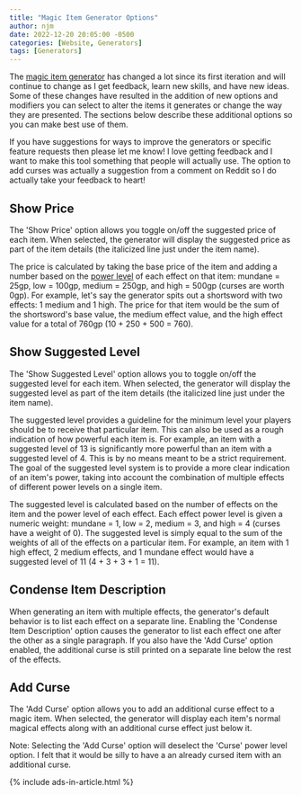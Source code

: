 ```yaml
---
title: "Magic Item Generator Options"
author: njm
date: 2022-12-20 20:05:00 -0500
categories: [Website, Generators]
tags: [Generators]
---
```


The [magic item generator](/generators/magic-item-generator.html) has changed a lot since its first iteration and will continue to change as I get feedback, learn new skills, and have new ideas. Some of these changes have resulted in the addition of new options and modifiers you can select to alter the items it generates or change the way they are presented. The sections below describe these additional options so you can make best use of them.

If you have suggestions for ways to improve the generators or specific feature requests then please let me know! I love getting feedback and I want to make this tool something that people will actually use. The option to add curses was actually a suggestion from a comment on Reddit so I do actually take your feedback to heart!

## Show Price

The 'Show Price' option allows you toggle on/off the suggested price of each item. When selected, the generator will display the suggested price as part of the item details (the italicized line just under the item name).

The price is calculated by taking the base price of the item and adding a number based on the [power level](/posts/magic-item-generator-power-levels/) of each effect on that item: mundane = 25gp, low = 100gp, medium = 250gp, and high = 500gp (curses are worth 0gp). For example, let's say the generator spits out a shortsword with two effects: 1 medium and 1 high. The price for that item would be the sum of the shortsword's base value, the medium effect value, and the high effect value for a total of 760gp (10 + 250 + 500 = 760).

## Show Suggested Level

The 'Show Suggested Level' option allows you to toggle on/off the suggested level for each item. When selected, the generator will display the suggested level as part of the item details (the italicized line just under the item name).

The suggested level provides a guideline for the minimum level your players should be to receive that particular item. This can also be used as a rough indication of how powerful each item is. For example, an item with a suggested level of 13 is significantly more powerful than an item with a suggested level of 4. This is by no means meant to be a strict requirement. The goal of the suggested level system is to provide a more clear indication of an item's power, taking into account the combination of multiple effects of different power levels on a single item.

The suggested level is calculated based on the number of effects on the item and the power level of each effect. Each effect power level is given a numeric weight: mundane = 1, low = 2, medium = 3, and high = 4 (curses have a weight of 0). The suggested level is simply equal to the sum of the weights of all of the effects on a particular item. For example, an item with 1 high effect, 2 medium effects, and 1 mundane effect would have a suggested level of 11 (4 + 3 + 3 + 1 = 11).

## Condense Item Description

When generating an item with multiple effects, the generator's default behavior is to list each effect on a separate line. Enabling the 'Condense Item Description' option causes the generator to list each effect one after the other as a single paragraph. If you also have the 'Add Curse' option enabled, the additional curse is still printed on a separate line below the rest of the effects.

## Add Curse

The 'Add Curse' option allows you to add an additional curse effect to a magic item. When selected, the generator will display each item's normal magical effects along with an additional curse effect just below it.

Note: Selecting the 'Add Curse' option will deselect the 'Curse' power level option. I felt that it would be silly to have a an already cursed item with an additional curse.

{% include ads-in-article.html %}